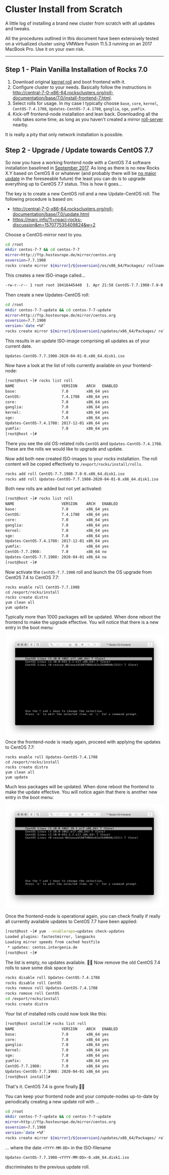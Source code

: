 # Cluster Install from Scratch

A little log of installing a brand new cluster from scratch with all updates and tweaks.

All the procedures outlined in this document have been extensively tested on a virtualized cluster using VMWare Fusion 11.5.3 running on an 2017 MacBook Pro. Use it on your own risk.

------

## Step 1 - Plain Vanilla Installation of Rocks 7.0

1. Download original [kernel roll](http://central-7-0-x86-64.rocksclusters.org/isos/kernel-7.0-0.x86_64.disk1.iso) and boot frontend with it.
2. Configure cluster to your needs. Basically follow the instructions in http://central-7-0-x86-64.rocksclusters.org/roll-documentation/base/7.0/install-frontend-7.html.
3. Select rolls for usage. In my case I typically choose `base`, `core`, `kernel`, `CentOS-7.4.1708`, `Updates-CentOS-7.4.1708`, `ganglia`, `sge`, `yumfix`. 
4. Kick-off frontend-node installation and lean back. Downloading all the rolls takes some time, as long as you haven't created a mirror [roll-server](https://github.com/rocksclusters/roll-server) nearby.

It is really a pity that only network installation is possible.

## Step 2 - Upgrade / Update towards CentOS 7.7

So now you have a working frontend node with a CentOS 7.4 software installation baselined in [September 2017](https://lists.centos.org/pipermail/centos-announce/2017-September/022532.html). As long as there is no new Rocks X.Y based on CentOS 8 or whatever (and probably there will be [no major update](https://marc.info/?l=npaci-rocks-discussion&m=158481906006702&w=2) in the foreseeable future) the least you can do is to upgrade everything up to CentOS 7.7 status. This is how it goes...

The key is to create a new CentOS roll and a new Update-CentOS roll. The following procedure is based on:

- http://central-7-0-x86-64.rocksclusters.org/roll-documentation/base/7.0/update.html
- https://marc.info/?l=npaci-rocks-discussion&m=157077535409824&w=2

Choose a CentOS-mirror next to you.

```bash
cd /root
mkdir centos-7-7 && cd centos-7-7
mirror=http://ftp.hosteurope.de/mirror/centos.org
osversion=7.7.1908
rocks create mirror ${mirror}/${osversion}/os/x86_64/Packages/ rollname=CentOS-${osversion}
```

This creates a new ISO-image called...

```bash
-rw-r--r-- 1 root root 10416445440  1. Apr 21:58 CentOS-7.7.1908-7.0-0.x86_64.disk1.iso
```

Then create a new Updates-CentOS roll:

```bash
cd /root
mkdir centos-7-7-update && cd centos-7-7-update
mirror=http://ftp.hosteurope.de/mirror/centos.org
osversion=7.7.1908
version=`date +%F`
rocks create mirror ${mirror}/${osversion}/updates/x86_64/Packages/ rollname=Updates-CentOS-${osversion} version=${version}
```

This results in an update ISO-image comprising all updates as of your current date.

```
Updates-CentOS-7.7.1908-2020-04-01-0.x86_64.disk1.iso
```

Now have a look at the list of rolls currently available on your frontend-node:

```bash
[root@host ~]# rocks list roll
NAME                     VERSION    ARCH   ENABLED
base:                    7.0        x86_64 yes    
CentOS:                  7.4.1708   x86_64 yes    
core:                    7.0        x86_64 yes    
ganglia:                 7.0        x86_64 yes    
kernel:                  7.0        x86_64 yes    
sge:                     7.0        x86_64 yes    
Updates-CentOS-7.4.1708: 2017-12-01 x86_64 yes    
yumfix:                  7.0        x86_64 yes    
[root@host ~]# 
```

There you see the old OS-related rolls `CentOS` and `Updates-CentOS-7.4.1708`. These are the rolls we would like to upgrade and update. 

Now add both new created ISO-images to your rocks installation. The roll content will be copied effectively to `/export/rocks/install/rolls`.

```bash
rocks add roll CentOS-7.7.1908-7.0-0.x86_64.disk1.iso
rocks add roll Updates-CentOS-7.7.1908-2020-04-01-0.x86_64.disk1.iso
```

Both new rolls are added but not yet activated:

```bash
[root@host ~]# rocks list roll
NAME                     VERSION    ARCH   ENABLED
base:                    7.0        x86_64 yes    
CentOS:                  7.4.1708   x86_64 yes    
core:                    7.0        x86_64 yes    
ganglia:                 7.0        x86_64 yes    
kernel:                  7.0        x86_64 yes    
sge:                     7.0        x86_64 yes    
Updates-CentOS-7.4.1708: 2017-12-01 x86_64 yes    
yumfix:                  7.0        x86_64 yes    
CentOS-7.7.1908:         7.0        x86_64 no     
Updates-CentOS-7.7.1908: 2020-04-01 x86_64 no     
[root@host ~]#
```

Now activate the `CentOS-7.7.1908` roll and launch the OS upgrade from CentOS 7.4 to CentOS 7.7:

```
rocks enable roll CentOS-7.7.1908
cd /export/rocks/install
rocks create distro
yum clean all
yum update
```

Typically more than 1000 packages will be updated. When done reboot the frontend to make the upgrade effective.  You will notice that there is a new entry in the boot menu:

![001_BootAfterUpgrade](img/001_BootAfterUpgrade.png)Once the frontend-node is ready again, proceed with applying the updates to CentOS 7.7:

```
rocks enable roll Updates-CentOS-7.4.1708
cd /export/rocks/install
rocks create distro
yum clean all
yum update
```

Much less packages will be updated. When done reboot the frontend to make the update effective.  You will notice again that there is another new entry in the boot menu:

![002_BootAfterUpdate](img/002_BootAfterUpdate.png)

Once the frontend-node is operational again, you can check finally if really all currently available updates to CentOS 7.7 have been applied:

```bash
[root@host ~]# yum --enablerepo=updates check-updates
Loaded plugins: fastestmirror, langpacks
Loading mirror speeds from cached hostfile
 * updates: centos.intergenia.de
[root@host ~]#
```

The list is empty, no updates available. 👌🏻 Now remove the old CentOS 7.4 rolls to save some disk space by:

```bash
rocks disable roll Updates-CentOS-7.4.1708
rocks disable roll CentOS
rocks remove roll Updates-CentOS-7.4.1708
rocks remove roll CentOS
cd /export/rocks/install
rocks create distro
```

Your list of installed rolls could now look like this:

```bash
[root@host install]# rocks list roll
NAME                     VERSION    ARCH   ENABLED
base:                    7.0        x86_64 yes    
core:                    7.0        x86_64 yes    
ganglia:                 7.0        x86_64 yes    
kernel:                  7.0        x86_64 yes    
sge:                     7.0        x86_64 yes    
yumfix:                  7.0        x86_64 yes    
CentOS-7.7.1908:         7.0        x86_64 yes    
Updates-CentOS-7.7.1908: 2020-04-01 x86_64 yes    
[root@host install]#
```

That's it. CentOS 7.4 is gone finally.💪🏻

You can keep your frontend node and your compute-nodes up-to-date by periodically creating a new update roll with ...

```bash
cd /root
mkdir centos-7-7-update && cd centos-7-7-update
mirror=http://ftp.hosteurope.de/mirror/centos.org
osversion=7.7.1908
version=`date +%F`
rocks create mirror ${mirror}/${osversion}/updates/x86_64/Packages/ rollname=Updates-CentOS-${osversion} version=${version}
```

... where the date `<YYYY-MM-DD>` in the ISO-filename

```
Updates-CentOS-7.7.1908-<YYYY-MM-DD>-0.x86_64.disk1.iso
```

discriminates to the previous update roll.

